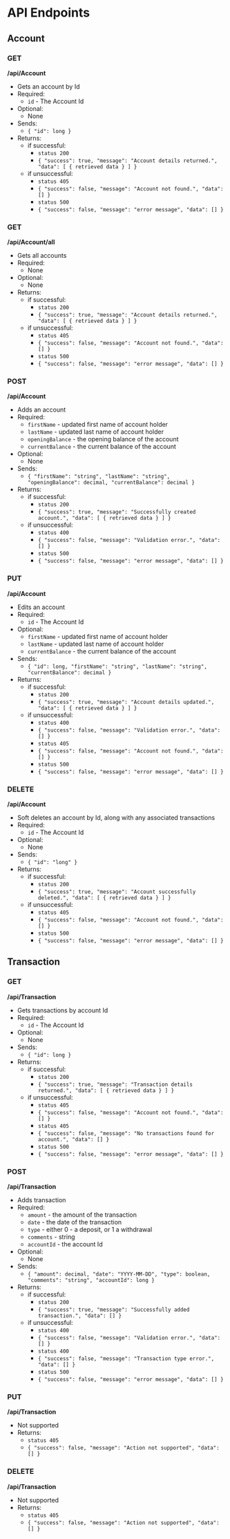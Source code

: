 # API Endpoints

## Account

### GET

**/api/Account**

- Gets an account by Id
- Required:
  - `id` - The Account Id
- Optional:
  - None
- Sends:
  - `{ "id": long }`
- Returns:
  - if successful:
    - `status 200`
    - `{ "success": true, "message": "Account details returned.", "data": [ { retrieved data } ] }`
  - if unsuccessful:
    - `status 405`
    - `{ "success": false, "message": "Account not found.", "data": [] }`
    - `status 500`
    - `{ "success": false, "message": "error message", "data": [] }`

### GET

**/api/Account/all**

- Gets all accounts
- Required:
  - None
- Optional:
  - None
- Returns:
  - if successful:
    - `status 200`
    - `{ "success": true, "message": "Account details returned.", "data": [ { retrieved data } ] }`
  - if unsuccessful:
    - `status 405`
    - `{ "success": false, "message": "Account not found.", "data": [] }`
    - `status 500`
    - `{ "success": false, "message": "error message", "data": [] }`

### POST

**/api/Account**

- Adds an account
- Required:
  - `firstName` - updated first name of account holder
  - `lastName` - updated last name of account holder
  - `openingBalance` - the opening balance of the account
  - `currentBalance` - the current balance of the account
- Optional:
  - None
- Sends:
  - `{ "firstName": "string", "lastName": "string", "openingBalance": decimal, "currentBalance": decimal }`
- Returns:
  - if successful:
    - `status 200`
    - `{ "success": true, "message": "Successfully created account.", "data": [ { retrieved data } ] }`
  - if unsuccessful:
    - `status 400`
    - `{ "success": false, "message": "Validation error.", "data": [] }`
    - `status 500`
    - `{ "success": false, "message": "error message", "data": [] }`

### PUT

**/api/Account**

- Edits an account
- Required:
  - `id` - The Account Id
- Optional:
  - `firstName` - updated first name of account holder
  - `lastName` - updated last name of account holder
  - `currentBalance` - the current balance of the account
- Sends:
  - `{ "id": long, "firstName": "string", "lastName": "string", "currentBalance": decimal }`
- Returns:
  - if successful:
    - `status 200`
    - `{ "success": true, "message": "Account details updated.", "data": [ { retrieved data } ] }`
  - if unsuccessful:
    - `status 400`
    - `{ "success": false, "message": "Validation error.", "data": [] }`
    - `status 405`
    - `{ "success": false, "message": "Account not found.", "data": [] }`
    - `status 500`
    - `{ "success": false, "message": "error message", "data": [] }`

### DELETE

**/api/Account**

- Soft deletes an account by Id, along with any associated transactions
- Required:
  - `id` - The Account Id
- Optional:
  - None
- Sends:
  - `{ "id": "long" }`
- Returns:
  - if successful:
    - `status 200`
    - `{ "success": true, "message": "Account successfully deleted.", "data": [ { retrieved data } ] }`
  - if unsuccessful:
    - `status 405`
    - `{ "success": false, "message": "Account not found.", "data": [] }`
    - `status 500`
    - `{ "success": false, "message": "error message", "data": [] }`

## Transaction

### GET

**/api/Transaction**

- Gets transactions by account Id
- Required:
  - `id` - The Account Id
- Optional:
  - None
- Sends:
  - `{ "id": long }`
- Returns:
  - if successful:
    - `status 200`
    - `{ "success": true, "message": "Transaction details returned.", "data": [ { retrieved data } ] }`
  - if unsuccessful:
    - `status 405`
    - `{ "success": false, "message": "Account not found.", "data": [] }`
    - `status 405`
    - `{ "success": false, "message": "No transactions found for account.", "data": [] }`
    - `status 500`
    - `{ "success": false, "message": "error message", "data": [] }`

### POST

**/api/Transaction**

- Adds transaction
- Required:
  - `amount` - the amount of the transaction
  - `date` - the date of the transaction
  - `type` - either 0 - a deposit, or 1 a withdrawal
  - `comments` - string
  - `accountId` - the account Id
- Optional:
  - None
- Sends:
  - `{ "amount": decimal, "date": "YYYY-MM-DD", "type": boolean, "comments": "string", "accountId": long }`
- Returns:
  - if successful:
    - `status 200`
    - `{ "success": true, "message": "Successfully added transaction.", "data": [] }`
  - if unsuccessful:
    - `status 400`
    - `{ "success": false, "message": "Validation error.", "data": [] }`
    - `status 400`
    - `{ "success": false, "message": "Transaction type error.", "data": [] }`
    - `status 500`
    - `{ "success": false, "message": "error message", "data": [] }`

### PUT

**/api/Transaction**

- Not supported
- Returns:
  - `status 405`
  - `{ "success": false, "message": "Action not supported", "data": [] }`

### DELETE

**/api/Transaction**

- Not supported
- Returns:
  - `status 405`
  - `{ "success": false, "message": "Action not supported", "data": [] }`
